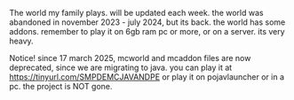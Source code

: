 The world my family plays. will be updated each week.
the world was abandoned in november 2023 - july 2024,
but its back. the world has some addons. remember to 
play it on 6gb ram pc or more, or on a server. its
very heavy.

Notice! since 17 march 2025, mcworld and mcaddon files are now deprecated, since we are migrating to java. you can play it at https://tinyurl.com/SMPDEMCJAVANDPE or play it on pojavlauncher or in a pc. the project is NOT gone.
